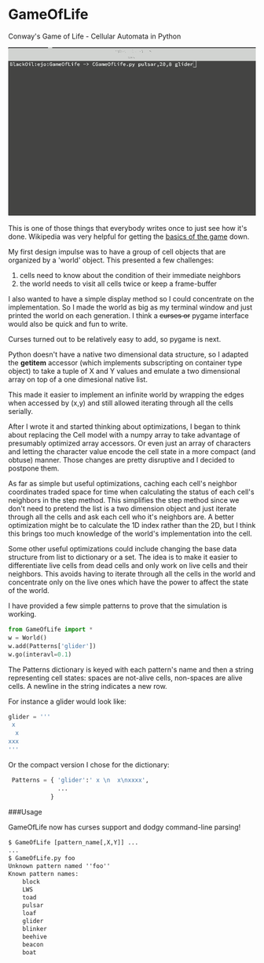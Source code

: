# GameOfLife
Conway's Game of Life - Cellular Automata in Python

![](https://github.com/JnyJny/GameOfLife/blob/master/Screenshots/demo-3.gif)

This is one of those things that everybody writes once to just
see how it's done. Wikipedia was very helpful for getting
the [basics of the game][1] down.

My first design impulse was to have a group of cell objects that 
are organized by a 'world' object. This presented a few challenges:

1. cells need to know about the condition of their immediate neighbors
1. the world needs to visit all cells twice or keep a frame-buffer

I also wanted to have a simple display method so I could concentrate
on the implementation. So I made the world as big as my terminal
window and just printed the world on each generation. I think a ~~curses
or~~ pygame interface would also be quick and fun to write.

Curses turned out to be relatively easy to add, so pygame is next.

Python doesn't have a native two dimensional data structure, so I
adapted the __getitem__ accessor (which implements subscripting on
container type object) to take a tuple of X and Y values and emulate
a two dimensional array on top of a one dimesional native list.

This made it easier to implement an infinite world by wrapping the
edges when accessed by (x,y) and still allowed iterating through
all the cells serially.

After I wrote it and started thinking about optimizations, I began
to think about replacing the Cell model with a numpy array to take
advantage of presumably optimized array accessors.  Or even just an
array of characters and letting the character value encode the cell
state in a more compact (and obtuse) manner. Those changes are pretty
disruptive and I decided to postpone them.

As far as simple but useful optimizations, caching each cell's
neighbor coordinates traded space for time when calculating the status
of each cell's neighbors in the step method. This simplifies the step
method since we don't need to pretend the list is a two dimension
object and just iterate through all the cells and ask each cell who
it's neighbors are. A better optimization might be to calculate the 1D
index rather than the 2D, but I think this brings too much knowledge
of the world's implementation into the cell. 

Some other useful optimizations could include changing the base data
structure from list to dictionary or a set. The idea is to make it
easier to differentiate live cells from dead cells and only work on
live cells and their neighbors. This avoids having to iterate through
all the cells in the world and concentrate only on the live ones which
have the power to affect the state of the world.

I have provided a few simple patterns to prove that the simulation
is working.

```python
from GameOfLife import *
w = World()
w.add(Patterns['glider'])
w.go(interavl=0.1)
```

The Patterns dictionary is keyed with each pattern's name and
then a string representing cell states: spaces are not-alive cells,
non-spaces are alive cells. A newline in the string indicates
a new row.

For instance a glider would look like:

```python
glider = '''
 x 
  x
xxx
''' 
```

Or the compact version I chose for the dictionary:

```python
 Patterns = { 'glider':' x \n  x\nxxxx',
              ...
		    }
```

###Usage

GameOfLife now has curses support and dodgy command-line parsing!

```
$ GameOfLife [pattern_name[,X,Y]] ...
...
$ GameOfLife.py foo
Unknown pattern named ''foo''
Known pattern names:
	block
	LWS
	toad
	pulsar
	loaf
	glider
	blinker
	beehive
	beacon
	boat
```


[1]: https://en.wikipedia.org/wiki/Conway%27s_Game_of_Life

